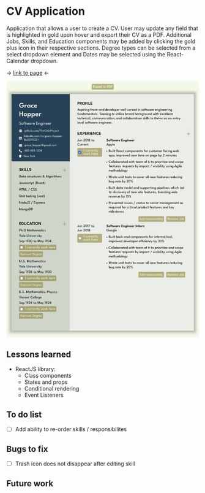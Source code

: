 # CV Application

Application that allows a user to create a CV. User may update any field that is highlighted in gold upon hover and export their CV as a PDF. Additional Jobs, Skills, and Education components may be added by clicking the gold plus icon in their respective sections. Degree types can be selected from a select dropdown element and Dates may be selected using the React-Calendar dropdown.

-> <a href="https://sumedh-inamdar.github.io/cv-application/">link to page</a> <-

![front page screenshot](./src/assets/cvMakerScreenshot.png)

## Lessons learned

- ReactJS library:
  - Class components
  - States and props
  - Conditional rendering
  - Event Listeners

## To do list

- [ ] Add ability to re-order skills / responsibilites

## Bugs to fix

- [ ] Trash icon does not disappear after editing skill

## Future work
